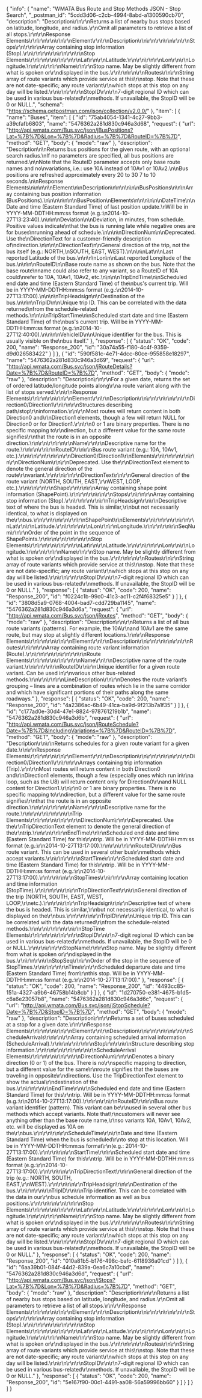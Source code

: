 {
  "info": {
    "name": "WMATA Bus Route and Stop Methods JSON - Stop Search",
    "_postman_id": "5cdd3d06-c2cb-4994-8abd-a1300590cb70",
    "description": "Description\r\n\r\nReturns a list of nearby bus stops based on latitude, longitude, and radius.\r\nOmit all parameters to retrieve a list of all stops.\r\n\r\nResponse Elements\r\n\r\n\r\n\r\n\r\nElement\r\n\r\nDescription\r\n\r\n\r\n\r\n\r\n\r\nStops\r\n\r\n\r\nArray containing stop information (Stop).\r\n\r\n\r\n\r\n\r\n\r\n\r\nStop Elements\r\n\r\n\r\n\r\n\r\n\r\nLat\r\n\r\nLatitude.\r\n\r\n\r\n\r\nLon\r\n\r\nLongitude.\r\n\r\n\r\n\r\nName\r\n\r\nStop name. May be slightly different from what is spoken or\r\ndisplayed in the bus.\r\n\r\n\r\n\r\nRoutes\r\n\r\nString array of route variants which provide service at this\r\nstop. Note that these are not date-specific; any route variant\r\nwhich stops at this stop on any day will be listed.\r\n\r\n\r\n\r\nStopID\r\n\r\n7-digit regional ID which can be used in various bus-related\r\nmethods. If unavailable, the StopID will be 0 or NULL.",
    "schema": "https://schema.getpostman.com/json/collection/v2.0.0/"
  },
  "item": [
    {
      "name": "Buses",
      "item": [
        {
          "id": "75ab4054-1341-4c27-9bb3-a39cfafb6803",
          "name": "5476362a281d830c946a3d68",
          "request": {
            "url": "http://api.wmata.com/Bus.svc/json/jBusPositions?Lat=%7B%7D&Lon=%7B%7D&Radius=%7B%7D&RouteID=%7B%7D",
            "method": "GET",
            "body": {
              "mode": "raw"
            },
            "description": "Description\n\nReturns bus positions for the given route, with an optional search radius.\nIf no parameters are specified, all bus positions are returned.\n\nNote that the RouteID parameter accepts only base route names and no\nvariations, i.e.: use 10A instead of 10Av1 or 10Av2.\n\nBus positions are refreshed approximately every 20 to 30 7 to 10 seconds.\n\nResponse Elements\n\n\n\n\nElement\n\nDescription\n\n\n\n\n\nBusPositions\n\n\nArray containing bus position information (BusPositions).\n\n\n\n\n\n\nBusPosition\nElements\n\n\n\n\n\nDateTime\n\nDate and time (Eastern Standard Time) of last position update.\nWill be in YYYY-MM-DDTHH:mm:ss format (e.g.:\n2014-10-27T13:23:40).\n\n\n\nDeviation\n\nDeviation, in minutes, from schedule. Positive values indicate\nthat the bus is running late while negative ones are for buses\nrunning ahead of schedule.\n\n\n\nDirectionNum\n\nDeprecated. Use the\nDirectionText for a customer-friendly description of\ndirection.\n\n\n\nDirectionText\n\nGeneral direction of the trip, not the bus itself (e.g.: NORTH,\nSOUTH, EAST, WEST).\n\n\n\nLat\n\nLast reported Latitude of the bus.\n\n\n\nLon\n\nLast reported Longitude of the bus.\n\n\n\nRouteID\n\nBase route name as shown on the bus. Note that the base route\nname could also refer to any variant, so a RouteID of 10A could\nrefer to 10A, 10Av1, 10Av2, etc.\n\n\n\nTripEndTime\n\nScheduled end date and time (Eastern Standard Time) of the\nbus's current trip. Will be in YYYY-MM-DDTHH:mm:ss format (e.g.:\n2014-10-27T13:17:00).\n\n\n\nTripHeadsign\n\nDestination of the bus.\n\n\n\nTripID\n\nUnique trip ID. This can be correlated with the data returned\nfrom the schedule-related methods.\n\n\n\nTripStartTime\n\nScheduled start date and time (Eastern Standard Time) of the\nbus's current trip. Will be in YYYY-MM-DDTHH:mm:ss format (e.g.:\n2014-10-27T12:40:00).\n\n\n\nVehicleID\n\nUnique identifier for the bus. This is usually visible on the\nbus itself."
          },
          "response": [
            {
              "status": "OK",
              "code": 200,
              "name": "Response_200",
              "id": "30a74a55-f180-4c4f-9359-d9d026583422"
            }
          ]
        },
        {
          "id": "590f581c-4e71-4dcc-80ce-955858e18297",
          "name": "5476362a281d830c946a3d69",
          "request": {
            "url": "http://api.wmata.com/Bus.svc/json/jRouteDetails?Date=%7B%7D&RouteID=%7B%7D",
            "method": "GET",
            "body": {
              "mode": "raw"
            },
            "description": "Description\r\n\r\nFor a given date, returns the set of ordered latitude/longitude points along\r\na route variant along with the list of stops served.\r\n\r\nResponse Elements\r\n\r\n\r\n\r\n\r\nElement\r\n\r\nDescription\r\n\r\n\r\n\r\n\r\n\r\nDirection0/Direction1\r\n\r\n\r\nStructures describing path/stop\r\ninformation.\r\n\r\nMost routes will return content in both Direction0 and\r\nDirection1 elements, though a few will return NULL for Direction0 or for Direction1.\r\n\r\n0 or 1 are binary properties. There is no specific mapping to\r\ndirection, but a different value for the same route signifies\r\nthat the route is in an opposite direction.\r\n\r\n\r\n\r\n\r\nName\r\n\r\nDescriptive name for the route.\r\n\r\n\r\n\r\nRouteID\r\n\r\nBus route variant (e.g.: 10A, 10Av1, etc.).\r\n\r\n\r\n\r\n\r\n\r\nDirection0/Direction1\r\nElements\r\n\r\n\r\n\r\n\r\n\r\nDirectionNum\r\n\r\nDeprecated. Use the\r\nDirectionText element to denote the general direction of the route\r\nvariant.\r\n\r\n\r\n\r\nDirectionText\r\n\r\nGeneral direction of the route variant (NORTH, SOUTH, EAST,\r\nWEST, LOOP, etc.).\r\n\r\n\r\n\r\nShape\r\n\r\n\r\nArray containing shape point information (ShapePoint).\r\n\r\n\r\n\r\n\r\nStops\r\n\r\n\r\nArray containing stop information (Stop).\r\n\r\n\r\n\r\n\r\nTripHeadsign\r\n\r\nDescriptive text of where the bus is headed. This is similar,\r\nbut not necessarily identical, to what is displayed on the\r\nbus.\r\n\r\n\r\n\r\n\r\n\r\nShapePoint\r\nElements\r\n\r\n\r\n\r\n\r\n\r\nLat\r\n\r\nLatitude.\r\n\r\n\r\n\r\nLon\r\n\r\nLongitude.\r\n\r\n\r\n\r\nSeqNum\r\n\r\nOrder of the point in the sequence of ShapePoints.\r\n\r\n\r\n\r\n\r\n\r\nStop Elements\r\n\r\n\r\n\r\n\r\n\r\nLat\r\n\r\nLatitude.\r\n\r\n\r\n\r\nLon\r\n\r\nLongitude.\r\n\r\n\r\n\r\nName\r\n\r\nStop name. May be slightly different from what is spoken or\r\ndisplayed in the bus.\r\n\r\n\r\n\r\nRoutes\r\n\r\nString array of route variants which provide service at this\r\nstop. Note that these are not date-specific; any route variant\r\nwhich stops at this stop on any day will be listed.\r\n\r\n\r\n\r\nStopID\r\n\r\n7-digit regional ID which can be used in various bus-related\r\nmethods. If unavailable, the StopID will be 0 or NULL."
          },
          "response": [
            {
              "status": "OK",
              "code": 200,
              "name": "Response_200",
              "id": "f0224c1b-99c0-41c3-ac11-c2f4f68325e5"
            }
          ]
        },
        {
          "id": "3808d5a9-0768-4004-bad7-cdd729ba1145",
          "name": "5476362a281d830c946a3d6a",
          "request": {
            "url": "http://api.wmata.com/Bus.svc/json/jRoutes",
            "method": "GET",
            "body": {
              "mode": "raw"
            },
            "description": "Description\r\n\r\nReturns a list of all bus route variants (patterns). For example, the 10A\r\nand 10Av1 are the same route, but may stop at slightly different locations.\r\n\r\nResponse Elements\r\n\r\n\r\n\r\n\r\nElement\r\n\r\nDescription\r\n\r\n\r\n\r\n\r\n\r\nRoutes\r\n\r\n\r\nArray containing route variant information (Route).\r\n\r\n\r\n\r\n\r\n\r\n\r\nRoute Elements\r\n\r\n\r\n\r\n\r\n\r\nName\r\n\r\nDescriptive name of the route variant.\r\n\r\n\r\n\r\nRouteID\r\n\r\nUnique identifier for a given route variant. Can be used in\r\nvarious other bus-related methods.\r\n\r\n\r\n\r\nLineDescription\r\n\r\nDenotes the route variant’s grouping – lines are a combination of routes which lie in the same corridor and which have significant portions of their paths along the same roadways."
          },
          "response": [
            {
              "status": "OK",
              "code": 200,
              "name": "Response_200",
              "id": "4a2386ac-6b49-41ca-ba9d-9f213b7a1f35"
            }
          ]
        },
        {
          "id": "c177ad0e-30d4-47e1-8824-978761219b1b",
          "name": "5476362a281d830c946a3d6b",
          "request": {
            "url": "http://api.wmata.com/Bus.svc/json/jRouteSchedule?Date=%7B%7D&IncludingVariations=%7B%7D&RouteID=%7B%7D",
            "method": "GET",
            "body": {
              "mode": "raw"
            },
            "description": "Description\r\n\r\nReturns schedules for a given route variant for a given date.\r\n\r\nResponse Elements\r\n\r\n\r\n\r\n\r\nElement\r\n\r\nDescription\r\n\r\n\r\n\r\n\r\n\r\nDirection0/Direction1\r\n\r\n\r\nArrays containing trip information (Trip).\r\n\r\nMost routes will return content in both Direction0 and\r\nDirection1 elements, though a few (especially ones which run in\r\na loop, such as the U8) will return content only for Direction0\r\nand NULL content for Direction1.\r\n\r\n0 or 1 are binary properties. There is no specific mapping to\r\ndirection, but a different value for the same route signifies\r\nthat the route is in an opposite direction.\r\n\r\n\r\n\r\n\r\nName\r\n\r\nDescriptive name for the route.\r\n\r\n\r\n\r\n\r\n\r\nTrip Elements\r\n\r\n\r\n\r\n\r\n\r\nDirectionNum\r\n\r\nDeprecated. Use the\r\nTripDirectionText element to denote the general direction of the\r\ntrip.\r\n\r\n\r\n\r\nEndTime\r\n\r\nScheduled end date and time (Eastern Standard Time) for this\r\ntrip. Will be in YYYY-MM-DDTHH:mm:ss format (e.g.:\r\n2014-10-27T13:17:00).\r\n\r\n\r\n\r\nRouteID\r\n\r\nBus route variant. This can be used in several other bus\r\nmethods which accept variants.\r\n\r\n\r\n\r\nStartTime\r\n\r\nScheduled start date and time (Eastern Standard Time) for this\r\ntrip. Will be in YYYY-MM-DDTHH:mm:ss format (e.g.:\r\n2014-10-27T13:17:00).\r\n\r\n\r\n\r\nStopTimes\r\n\r\n\r\nArray containing location and time information (StopTime).\r\n\r\n\r\n\r\n\r\nTripDirectionText\r\n\r\nGeneral direction of the trip (NORTH, SOUTH, EAST, WEST, LOOP,\r\netc.).\r\n\r\n\r\n\r\nTripHeadsign\r\n\r\nDescriptive text of where the bus is headed. This is similar,\r\nbut not necessarily identical, to what is displayed on the\r\nbus.\r\n\r\n\r\n\r\nTripID\r\n\r\nUnique trip ID. This can be correlated with the data returned\r\nfrom the schedule-related methods.\r\n\r\n\r\n\r\n\r\n\r\nStopTime Elements\r\n\r\n\r\n\r\n\r\n\r\nStopID\r\n\r\n7-digit regional ID which can be used in various bus-related\r\nmethods. If unavailable, the StopID will be 0 or NULL.\r\n\r\n\r\n\r\nStopName\r\n\r\nStop name. May be slightly different from what is spoken or\r\ndisplayed in the bus.\r\n\r\n\r\n\r\nStopSeq\r\n\r\nOrder of the stop in the sequence of StopTimes.\r\n\r\n\r\n\r\nTime\r\n\r\nScheduled departure date and time (Eastern Standard Time) from\r\nthis stop. Will be in YYYY-MM-DDTHH:mm:ss format (e.g.:\r\n2014-10-27T13:17:00)."
          },
          "response": [
            {
              "status": "OK",
              "code": 200,
              "name": "Response_200",
              "id": "4493cc85-151a-4327-a9b6-46758b14b8cb"
            }
          ]
        },
        {
          "id": "1d270750-e381-4675-b1d5-c6a6e23057b8",
          "name": "5476362a281d830c946a3d6c",
          "request": {
            "url": "http://api.wmata.com/Bus.svc/json/jStopSchedule?Date=%7B%7D&StopID=%7B%7D",
            "method": "GET",
            "body": {
              "mode": "raw"
            },
            "description": "Description\r\n\r\nReturns a set of buses scheduled at a stop for a given date.\r\n\r\nResponse Elements\r\n\r\n\r\n\r\n\r\nElement\r\n\r\nDescription\r\n\r\n\r\n\r\n\r\n\r\nScheduleArrivals\r\n\r\n\r\nArray containing scheduled arrival information (ScheduleArrival).\r\n\r\n\r\n\r\n\r\nStop\r\n\r\n\r\nStructure describing stop information.\r\n\r\n\r\n\r\n\r\n\r\n\r\nScheduleArrival Elements\r\n\r\n\r\n\r\n\r\n\r\nDirectionNum\r\n\r\nDenotes a binary direction (0 or 1) of the bus. There is no\r\nspecific mapping to direction, but a different value for the same\r\nroute signifies that the buses are traveling in opposite\r\ndirections. Use the TripDirectionText element to show the actual\r\ndestination of the bus.\r\n\r\n\r\n\r\nEndTime\r\n\r\nScheduled end date and time (Eastern Standard Time) for this\r\ntrip. Will be in YYYY-MM-DDTHH:mm:ss format (e.g.:\r\n2014-10-27T13:17:00).\r\n\r\n\r\n\r\nRouteID\r\n\r\nBus route variant identifier (pattern). This variant can be\r\nused in several other bus methods which accept variants. Note that\r\ncustomers will never see anything other than the base route name,\r\nso variants 10A, 10Av1, 10Av2, etc. will be displayed as 10A on the\r\nbus.\r\n\r\n\r\n\r\nScheduleTime\r\n\r\nDate and time (Eastern Standard Time) when the bus is scheduled\r\nto stop at this location. Will be in YYYY-MM-DDTHH:mm:ss format\r\n(e.g.: 2014-10-27T13:17:00).\r\n\r\n\r\n\r\nStartTime\r\n\r\nScheduled start date and time (Eastern Standard Time) for this\r\ntrip. Will be in YYYY-MM-DDTHH:mm:ss format (e.g.:\r\n2014-10-27T13:17:00).\r\n\r\n\r\n\r\nTripDirectionText\r\n\r\nGeneral direction of the trip (e.g.: NORTH, SOUTH, EAST,\r\nWEST).\r\n\r\n\r\n\r\nTripHeadsign\r\n\r\nDestination of the bus.\r\n\r\n\r\n\r\nTripID\r\n\r\nTrip identifier. This can be correlated with the data in our\r\nbus schedule information as well as bus positions.\r\n\r\n\r\n\r\n\r\n\r\nStop Elements\r\n\r\n\r\n\r\n\r\n\r\nLat\r\n\r\nLatitude.\r\n\r\n\r\n\r\nLon\r\n\r\nLongitude.\r\n\r\n\r\n\r\nName\r\n\r\nStop name. May be slightly different from what is spoken or\r\ndisplayed in the bus.\r\n\r\n\r\n\r\nRoutes\r\n\r\nString array of route variants which provide service at this\r\nstop. Note that these are not date-specific; any route variant\r\nwhich stops at this stop on any day will be listed.\r\n\r\n\r\n\r\nStopID\r\n\r\n7-digit regional ID which can be used in various bus-related\r\nmethods. If unavailable, the StopID will be 0 or NULL."
          },
          "response": [
            {
              "status": "OK",
              "code": 200,
              "name": "Response_200",
              "id": "010a81b5-b176-498c-bafc-6118936a01cd"
            }
          ]
        },
        {
          "id": "6aa39b01-084f-44d2-839a-0ea6c7a10cbd",
          "name": "5476362a281d830c946a3d6d",
          "request": {
            "url": "http://api.wmata.com/Bus.svc/json/jStops?Lat=%7B%7D&Lon=%7B%7D&Radius=%7B%7D",
            "method": "GET",
            "body": {
              "mode": "raw"
            },
            "description": "Description\r\n\r\nReturns a list of nearby bus stops based on latitude, longitude, and radius.\r\nOmit all parameters to retrieve a list of all stops.\r\n\r\nResponse Elements\r\n\r\n\r\n\r\n\r\nElement\r\n\r\nDescription\r\n\r\n\r\n\r\n\r\n\r\nStops\r\n\r\n\r\nArray containing stop information (Stop).\r\n\r\n\r\n\r\n\r\n\r\n\r\nStop Elements\r\n\r\n\r\n\r\n\r\n\r\nLat\r\n\r\nLatitude.\r\n\r\n\r\n\r\nLon\r\n\r\nLongitude.\r\n\r\n\r\n\r\nName\r\n\r\nStop name. May be slightly different from what is spoken or\r\ndisplayed in the bus.\r\n\r\n\r\n\r\nRoutes\r\n\r\nString array of route variants which provide service at this\r\nstop. Note that these are not date-specific; any route variant\r\nwhich stops at this stop on any day will be listed.\r\n\r\n\r\n\r\nStopID\r\n\r\n7-digit regional ID which can be used in various bus-related\r\nmethods. If unavailable, the StopID will be 0 or NULL."
          },
          "response": [
            {
              "status": "OK",
              "code": 200,
              "name": "Response_200",
              "id": "5e167f90-00c1-4491-aa08-56a59996bb60"
            }
          ]
        }
      ]
    }
  ]
}